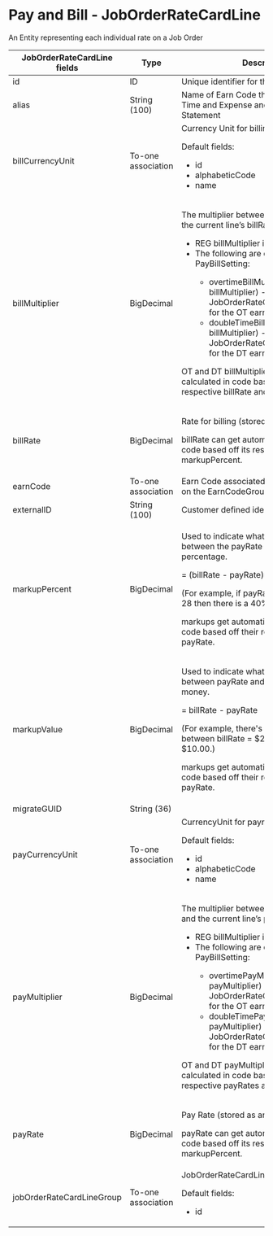 # Pay and Bill - JobOrderRateCardLine

An Entity representing each individual rate on a Job Order


<table>
    <colgroup>
        <col width="20%" />
        <col width="20%" />
        <col width="20%" />
        <col width="20%" />
        <col width="20%" />
    </colgroup>
    <thead>
        <tr class="header">
            <th>JobOrderRateCardLine fields</th>
            <th>Type</th>
            <th>Description</th>
            <th>Not null</th>
            <th>Read-only</th>
        </tr>
    </thead>
    <tbody>
        <tr class="even">
            <td>id</td>
            <td>ID</td>
            <td>Unique identifier for this entity.</td>
            <td>X</td>
            <td>X</td>
        </tr>
        <tr class="odd">
            <td>alias</td>
            <td>String (100)</td>
            <td>Name of Earn Code that will be displayed in Time and Expense and on the Invoice Statement</td>
            <td>X</td>
            <td></td>
        </tr>
        <tr class="even">
            <td>billCurrencyUnit</td>
            <td>To-one association</td>
            <td>Currency Unit for billing
                <p>Default fields:</p>
                <ul>
                    <li>id</li>
                    <li>alphabeticCode</li>
                    <li>name</li>
                </ul>                
            </td>
            <td></td>
            <td></td>
        </tr>
        <tr class="odd">
            <td>billMultiplier</td>
            <td>BigDecimal</td>
            <td>
                <p>The multiplier between the REG billRate and the current line’s billRate.</p>
                <ul>
                    <li>REG billMultiplier is always 1 (read only)</li>
                    <li>The following are defaulted from PayBillSetting:</li>
                        <ul>
                            <li>overtimeBillMultiplier (OT billMultiplier) - Set on JobOrderRateCardLine.billMultiplier for the OT earnCode</li>
                            <li>doubleTimeBillMultiplier (DT billMultiplier) - Set on JobOrderRateCardLine.billMultiplier for the DT earnCode</li>
                        </ul>
                </ul>
                <p>OT and DT billMultipliers get automatically calculated in code based off their respective billRate and REG billRate.</p>
            </td>
            <td></td>
            <td></td>
        </tr>
        <tr class="even">
            <td>billRate</td>
            <td>BigDecimal</td>
            <td>
                <p>Rate for billing (stored as an hourly rate).</p>
                <p>billRate can get automatically calculated in code based off its respective payRate and markupPercent.</p>
            </td>
            <td></td>
            <td></td>
        </tr>
        <tr class="odd">
            <td>earnCode</td>
            <td>To-one association</td>
            <td>Earn Code associated with the line, based on the EarnCodeGroup </td>
            <td>X</td>
            <td></td>
        </tr>
        <tr class="even">
            <td>externalID</td>
            <td>String (100)</td>
            <td>Customer defined identifier</td>
            <td></td>
            <td></td>
        </tr>
        <tr class="odd">
            <td>markupPercent</td>
            <td>BigDecimal</td>
            <td>
                <p>Used to indicate what the difference is between the payRate and billRate as a percentage.</p>
                <p>= (billRate - payRate) / payRate</p>
                <p>(For example, if payRate = 20 and billRate = 28 then there is a 40% markup.)</p>
                <p>markups get automatically calculated in code based off their respective billRate and payRate.</p>
            </td>
            <td></td>
            <td></td>
        </tr>
        <tr class="even">
            <td>markupValue</td>
            <td>BigDecimal</td>
            <td>
                <p>Used to indicate what the difference is between payRate and billRate displayed as money.</p>
                <p>= billRate - payRate</p>
                <p>(For example, there's a $10.00 difference between billRate = $20.00 and payRate = $10.00.)</p>
                <p>markups get automatically calculated in code based off their respective billRate and payRate.</p>
            </td>
            <td></td>
            <td>X</td>
        </tr>
        <tr class="odd">
            <td>migrateGUID</td>
            <td>String (36)</td>
            <td></td>
            <td></td>
            <td></td>
        </tr>
        <tr class="even">
            <td>payCurrencyUnit</td>
            <td>To-one association</td>
            <td>CurrencyUnit for payroll
                <p>Default fields:</p>
                <ul>
                    <li>id</li>
                    <li>alphabeticCode</li>
                    <li>name</li>
                </ul>                
            </td>
            <td></td>
            <td></td>
        </tr>
        <tr class="odd">
            <td>payMultiplier</td>
            <td>BigDecimal</td>
            <td>
            <p>The multiplier between the REG payRate and the current line’s payRate.</p>
                <ul>
                    <li>REG billMultiplier is always 1 (read only)</li>
                    <li>The following are defaulted from PayBillSetting:</li>
                        <ul>
                            <li>overtimePayMultiplier (OT payMultiplier) - Set on JobOrderRateCardLine.payMultiplier  for the OT earnCode</li>
                            <li>doubleTimePayMultiplier (DT payMultiplier) - Set on JobOrderRateCardLine.payMultiplier  for the DT earnCode</li>
                        </ul>
                </ul>
                <p>OT and DT payMultipliers get automatically calculated in code based off their respective payRates and REG payRate.</p>
            <td></td>
            <td></td>
        </tr>
        <tr class="even">
            <td>payRate</td>
            <td>BigDecimal</td>
            <td>
                <p>Pay Rate (stored as an hourly rate).</p>
                <p>payRate can get automatically calculated in code based off its respective billRate and markupPercent.</p>
            </td>
            <td></td>
            <td></td>
        </tr>
        <tr class="odd">
            <td>jobOrderRateCardLineGroup</td>
            <td>To-one association</td>
            <td>JobOrderRateCardLineGroup
                <p>Default fields:</p>
                <ul>
                    <li>id</li>
                </ul>                              
            </td>
            <td></td>
            <td></td>
        </tr>
    </tbody>
</table>
